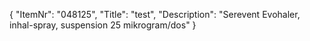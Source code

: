 {
  "ItemNr": "048125",
  "Title": "test",
  "Description": "Serevent Evohaler, inhal-spray, suspension 25 mikrogram/dos"
}